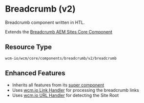 Breadcrumb (v2)
====
Breadcrumb component written in HTL.

Extends the [Breadcrumb AEM Sites Core Component][extends-component]

## Resource Type
```
wcm-io/wcm/core/components/breadcrumb/v2/breadcrumb
```

## Enhanced Features

* Inherits all features from its [super component][extends-component]
* Uses [wcm.io Link Handler][wcmio-handler-link] for processing the breadcrumb links
* Uses [wcm.io URL Handler][wcmio-handler-url] for detecting the Site Root

[extends-component]: https://github.com/adobe/aem-core-wcm-components/tree/master/content/src/content/jcr_root/apps/core/wcm/components/breadcrumb/v2/breadcrumb
[wcmio-handler-link]: https://wcm.io/handler/link/
[wcmio-handler-url]: https://wcm.io/handler/url/
